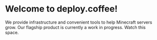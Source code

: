 # Welcome to deploy.coffee!

We provide infrastructure and convenient tools to help Minecraft servers grow. Our flagship product is currently a work in progress. Watch this space.
